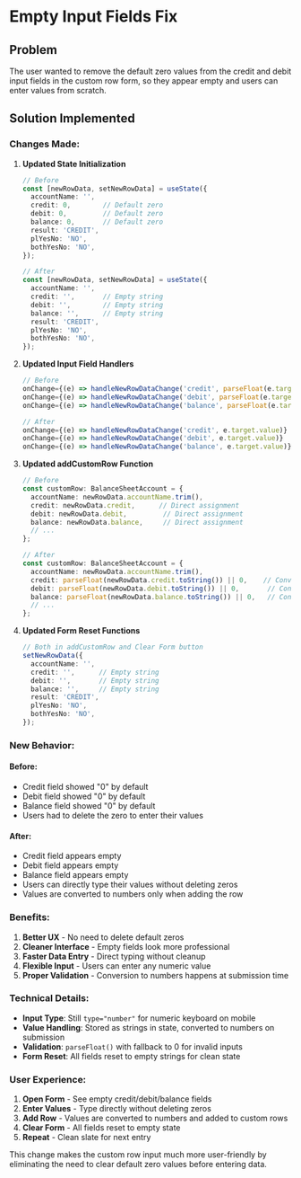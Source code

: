 # Empty Input Fields Fix

## Problem
The user wanted to remove the default zero values from the credit and debit input fields in the custom row form, so they appear empty and users can enter values from scratch.

## Solution Implemented

### **Changes Made:**

1. **Updated State Initialization**
   ```typescript
   // Before
   const [newRowData, setNewRowData] = useState({
     accountName: '',
     credit: 0,        // Default zero
     debit: 0,         // Default zero
     balance: 0,       // Default zero
     result: 'CREDIT',
     plYesNo: 'NO',
     bothYesNo: 'NO',
   });

   // After
   const [newRowData, setNewRowData] = useState({
     accountName: '',
     credit: '',       // Empty string
     debit: '',        // Empty string
     balance: '',      // Empty string
     result: 'CREDIT',
     plYesNo: 'NO',
     bothYesNo: 'NO',
   });
   ```

2. **Updated Input Field Handlers**
   ```typescript
   // Before
   onChange={(e) => handleNewRowDataChange('credit', parseFloat(e.target.value) || 0)}
   onChange={(e) => handleNewRowDataChange('debit', parseFloat(e.target.value) || 0)}
   onChange={(e) => handleNewRowDataChange('balance', parseFloat(e.target.value) || 0)}

   // After
   onChange={(e) => handleNewRowDataChange('credit', e.target.value)}
   onChange={(e) => handleNewRowDataChange('debit', e.target.value)}
   onChange={(e) => handleNewRowDataChange('balance', e.target.value)}
   ```

3. **Updated addCustomRow Function**
   ```typescript
   // Before
   const customRow: BalanceSheetAccount = {
     accountName: newRowData.accountName.trim(),
     credit: newRowData.credit,      // Direct assignment
     debit: newRowData.debit,         // Direct assignment
     balance: newRowData.balance,     // Direct assignment
     // ...
   };

   // After
   const customRow: BalanceSheetAccount = {
     accountName: newRowData.accountName.trim(),
     credit: parseFloat(newRowData.credit.toString()) || 0,    // Convert to number
     debit: parseFloat(newRowData.debit.toString()) || 0,       // Convert to number
     balance: parseFloat(newRowData.balance.toString()) || 0,   // Convert to number
     // ...
   };
   ```

4. **Updated Form Reset Functions**
   ```typescript
   // Both in addCustomRow and Clear Form button
   setNewRowData({
     accountName: '',
     credit: '',      // Empty string
     debit: '',       // Empty string
     balance: '',     // Empty string
     result: 'CREDIT',
     plYesNo: 'NO',
     bothYesNo: 'NO',
   });
   ```

### **New Behavior:**

#### **Before:**
- Credit field showed "0" by default
- Debit field showed "0" by default
- Balance field showed "0" by default
- Users had to delete the zero to enter their values

#### **After:**
- Credit field appears empty
- Debit field appears empty
- Balance field appears empty
- Users can directly type their values without deleting zeros
- Values are converted to numbers only when adding the row

### **Benefits:**
1. **Better UX** - No need to delete default zeros
2. **Cleaner Interface** - Empty fields look more professional
3. **Faster Data Entry** - Direct typing without cleanup
4. **Flexible Input** - Users can enter any numeric value
5. **Proper Validation** - Conversion to numbers happens at submission time

### **Technical Details:**
- **Input Type**: Still `type="number"` for numeric keyboard on mobile
- **Value Handling**: Stored as strings in state, converted to numbers on submission
- **Validation**: `parseFloat()` with fallback to 0 for invalid inputs
- **Form Reset**: All fields reset to empty strings for clean state

### **User Experience:**
1. **Open Form** - See empty credit/debit/balance fields
2. **Enter Values** - Type directly without deleting zeros
3. **Add Row** - Values are converted to numbers and added to custom rows
4. **Clear Form** - All fields reset to empty state
5. **Repeat** - Clean slate for next entry

This change makes the custom row input much more user-friendly by eliminating the need to clear default zero values before entering data.














